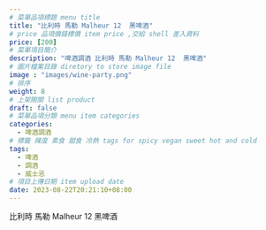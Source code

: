 ```yaml
---
# 菜單品項標題 menu title 
title: "比利時 馬勒 Malheur 12  黑啤酒"
# price 品項價錢標價 item price ,交給 shell 差入資料
price: [200] 
# 菜單項目簡介 
description: "啤酒調酒 比利時 馬勒 Malheur 12  黑啤酒"
# 圖片檔案目錄 diretory to store image file
image : "images/wine-party.png"
# 排序
weight: 8 
# 上架開關 list product 
draft: false
# 菜單品項分類 menu item categories 
categories:
  - 啤酒調酒 
# 標籤 辣度 素食 甜食 冷熱 tags for spicy vegan sweet hot and cold 
tags:
  - 啤酒
  - 調酒 
  - 威士忌
# 項目上傳日期 item upload date 
date: 2023-08-22T20:21:10+08:00
---
```


 比利時 馬勒 Malheur 12  黑啤酒
